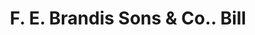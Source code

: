 ---
doi: 10.7916/D8ZS47KP
date_other: '1890'
date_other_textual: 1890-1899
form: printed ephemera
genre:
- Invoices
name:
- F. E. Brandis Sons & Co.
object_in_context_url: https://biggert.cul.columbia.edu/items/view/ave_biggert_00851
subject_hierarchical_geographic:
- New York, New York, United States
subject_name:
- F. E. Brandis Sons & Co.
title: F. E. Brandis Sons & Co.. Bill
sort_title: F. E. Brandis Sons & Co.. Bill
call_number: ave_biggert_00851
coordinates:
- 40.69277777777778,-73.99027777777778
pid: ave_biggert_00851
identifiers: ave_biggert_00851
thumbnail: https://derivativo-3.library.columbia.edu/iiif/2/ldpd:345799/full/!256,256/0/native.jpg
permalink: "/items/ave_biggert_00851/"
layout: iiif-image-page
---